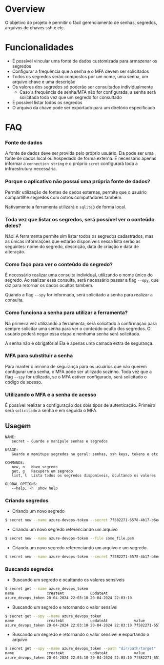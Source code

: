 # Overview
O objetivo do projeto é permitir o fácil gerenciamento de senhas, segredos, arquivos de chaves ssh e etc.
# Funcionalidades
- É possível vincular uma fonte de dados customizada para armazenar os segredos
- Configurar a frequência que a senha e o MFA devem ser solicitados
- Todos os segredos serão compostos por um nome, uma senha, um arquivo chave e uma descrição
- Os valores dos segredos só poderão ser consultados individualmente
	- Caso a frequência de senha/MFA não for configurada, a senha será solicitada toda vez que um segredo for consultado
- É possível listar todos os segredos
- O arquivo da chave pode ser exportado para um diretório especificado
# FAQ
### Fonte de dados
A fonte de dados deve ser provida pelo próprio usuário. Ela pode ser uma fonte de dados local ou hospedado de forma externa. É necessário apenas informar a `connection string` e o próprio `scret` configurará toda a infraestrutura necessária.
### Porque o aplicativo não possui uma própria fonte de dados?
Permitir utilização de fontes de dados externas, permite que o usuário compartilhe segredos com outros computadores também.  

Nativamente a ferramenta utilizará o `sqlite3` de forma local.
### Toda vez que listar os segredos, será possível ver o conteúdo deles?
Não! A ferramenta permite sim listar todos os segredos cadastrados, mas as únicas informações que estarão disponíveis nessa lista serão as seguintes: nome do segredo, descrição, data de criação e data de alteração.
### Como faço para ver o conteúdo do segredo?
É necessário realizar uma consulta individual, utilizando o nome único do segredo. Ao realizar essa consulta, será necessário passar a flag `--spy`, que diz para retornar os dados ocultos também.

Quando a flag `--spy` for informada, será solicitado a senha para realizar a consulta.
### Como funciona a senha para utilizar a ferramenta?
Na primeira vez utilizando a ferramenta, será solicitado a confirmação para sempre solicitar uma senha para ver o conteúdo oculto dos segredos. O usuário poderá negar essa etapa e nenhuma senha será solicitada.

A senha não é obrigatória! Ela é apenas uma camada extra de segurança.
### MFA para substituir a senha
Para manter o mínimo de segurança para os usuários que não querem configurar uma senha, o MFA pode ser utilizado sozinho. Toda vez que a flag `--spy` for utilizada, se o MFA estiver configurado, será solicitado o código de acesso.
### Utilizando o MFA e a senha de acesso
É possível realizar a configuração dos dois tipos de autenticação. Primeiro será `solicitado` a senha e em seguida o MFA.
## Usagem
```
NAME:
   secret - Guarde e manipule senhas e segredos

USAGE:
   Guarde e manitupe segredos no geral: senhas, ssh keys, tokens e etc

COMMANDS:
   new, n   Novo segredo
   get, g   Recupera um segredo
   list, l  Lista todos os segredos disponíveis, ocultando os valores

GLOBAL OPTIONS:
   --help, -h  show help
```
### Criando segredos
- Criando um novo segredo
```bash
$ secret new --name azure-devops-token --secret 7f582271-6578-4b17-b6e4-4ec7a8fbff0b
```
- Criando um novo segredo referenciando um arquivo
``` bash 
$ secret new --name azure-devops-token --file some_file.pem
```
- Criando um novo segredo referenciando um arquivo e um segredo
```bash
$ secret new --name azure-devops-token --secret 7f582271-6578-4b17-b6e4-4ec7a8fbff0b --file some_file.pem
```
### Buscando segredos
- Buscando um segredo e ocultando os valores sensíveis
```bash
$ secret get --name azure_devops_token
name               createAt            updateAt
azure_devops_token 20-04-2024 22:03:10 20-04-2024 22:03:10
```
- Buscando um segredo e retornando o valor sensível
```bash
$ secret get --spy --name azure_devops_token
name               createAt            updateAt            value
azure_devops_token 20-04-2024 22:03:10 20-04-2024 22:03:10 7f582271-6578-4b17-b6e4-4ec7a8fbff0b
```
- Buscando um segredo e retornando o valor sensível e exportando o arquivo
```bash
$ secret get --spy --name azure_devops_token --path "dir/path/target"
name               createAt            updateAt            value
azure_devops_token 20-04-2024 22:03:10 20-04-2024 22:03:10 7f582271-6578-4b17-b6e4-4ec7a8fbff0b
```